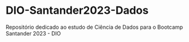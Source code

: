 # DIO-Santander2023-Dados
Repositório dedicado ao estudo de Ciência de Dados para o Bootcamp Santander 2023 - DIO
